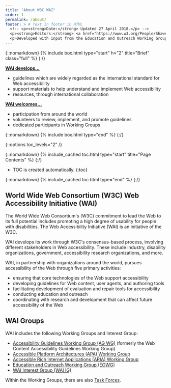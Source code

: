 ```yaml
---
title: "About W3C WAI"
order: 1
permalink: /about/
footer: > # Text in footer in HTML
  <!-- <p><strong>Date:</strong> Updated 27 April 2018.</p> -->
  <p><strong>Editors:</strong> <a href="https://www.w3.org/People/Shawn/">Shawn Lawton Henry</a> and <a href="https://www.w3.org/People/Brewer/">Judy Brewer</a>.</p>
  <p>Developed with input from the Education and Outreach Working Group (<a href="http://www.w3.org/WAI/EO/">EOWG</a>).</p>
---
```


{::nomarkdown}
{% include box.html type="start" h="2" title="Brief" class="full" %}
{:/}

**[WAI develops...](Resources/Overview)**

-   guidelines which are widely regarded as the international standard for Web accessibility
-   support materials to help understand and implement Web accessibility
-   resources, through international collaboration

**[WAI welcomes...](participation)**

-   participation from around the world
-   volunteers to review, implement, and promote guidelines
-   dedicated participants in Working Groups


{::nomarkdown}
{% include box.html type="end" %}
{:/}

{::options toc_levels="2" /}

{::nomarkdown}
{% include_cached toc.html type="start" title="Page Contents" %}
{:/}

-   TOC is created automatically.
{:toc}

{::nomarkdown}
{% include_cached toc.html type="end" %}
{:/}

## World Wide Web Consortium (W3C) Web Accessibility Initiative (WAI)

The World Wide Web Consortium's (W3C) commitment to lead the Web to its full potential includes promoting a high degree of usability for people with disabilities. The Web Accessibility Initiative (WAI) is an initiative of the W3C.

WAI develops its work through W3C's consensus-based process, involving different stakeholders in Web accessibility. These include industry, disability organizations, government, accessibility research organizations, and more.

WAI, in partnership with organizations around the world, pursues accessibility of the Web through five primary activities:

-   ensuring that core technologies of the Web support accessibility
-   developing guidelines for Web content, user agents, and authoring tools
-   facilitating development of evaluation and repair tools for accessibility
-   conducting education and outreach
-   coordinating with research and development that can affect future accessibility of the Web

## WAI Groups

WAI includes the following Working Groups and Interest Group:

-   [Accessibility Guidelines Working Group (AG WG)](https://www.w3.org/WAI/GL/) (formerly the Web Content Accessibility Guidelines Working Group)
-   [Accessible Platform Architectures (APA) Working Group](https://www.w3.org/WAI/APA/)
-   [Accessible Rich Internet Applications (ARIA) Working Group](https://www.w3.org/WAI/ARIA/)
-   [Education and Outreach Working Group (EOWG)](https://www.w3.org/WAI/EO/)
-   [WAI Interest Group (WAI IG)](https://www.w3.org/WAI/IG/)

Within the Working Groups, there are also [Task Forces](https://www.w3.org/WAI/grouptf).

